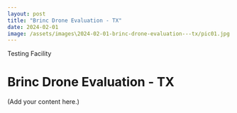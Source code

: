 ```yaml
---
layout: post
title: "Brinc Drone Evaluation - TX"
date: 2024-02-01
image: /assets/images\2024-02-01-brinc-drone-evaluation---tx/pic01.jpg
---
```


<span class="date">Testing Facility</span>

# Brinc Drone Evaluation - TX

(Add your content here.)
